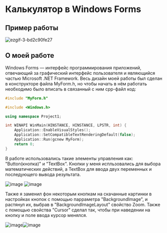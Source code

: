 # Калькулятор в Windows Forms
## Пример работы
![ezgif-3-bd2c90fe27](https://github.com/Sazukiro/Calculator-Windows-Forms/assets/133951840/9fb5465b-effe-433e-9cc8-e63212ffd998)

## О моей работе
Windows Forms — интерфейс программирования приложений, отвечающий за графический интерфейс пользователя и являющийся частью Microsoft .NET Framework. Весь дизайн моей работы был сделан в конструкторе файла MyForm.h, но чтобы начать в нём работать необходимо было вписать в связанный с ним cpp-файл код:

```cpp
#include "MyForm.h"

#include <Windows.h>

using namespace Project1;

int WINAPI WinMain(HINSTANCE, HINSTANCE, LPSTR, int) {
    Application::EnableVisualStyles();
    Application::SetCompatibleTextRenderingDefault(false);
    Application::Run(gcnew MyForm);
    return 0;
}
```
В работе использовались такие элементы управления как: "Button(кнопка)" и "TextBox". Кнопки у меня испльзовались для выбора математических действий, а TextBox для ввода двух переменных и последующего вывода результата.

![image](https://github.com/Sazukiro/Calculator-Windows-Forms/assets/133951840/f1b7cdb2-fe25-4c7f-acf6-d4cbc89253f9) ![image](https://github.com/Sazukiro/Calculator-Windows-Forms/assets/133951840/a0f8af70-83b5-46e6-b89a-6960320ef3e9)


Также я заменил фон некоторым кнопкам на скачанные картинки в настройках кнопок с помощью парраметра "BackgroundImage", и растянул их, выбрав в "BackgroundImageLayout" свойство Zoom. Также с помощью свойства "Cursor" сделал так, чтобы при наведении на кнопку и поле ввода курсор менялся.

![image](https://github.com/Sazukiro/Calculator-Windows-Forms/assets/133951840/0df69e12-8553-48ff-8451-8e61cb4ee344)![image](https://github.com/Sazukiro/Calculator-Windows-Forms/assets/133951840/23699f79-87a5-4ba9-a0f5-ad43b400bf9c)



